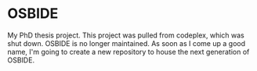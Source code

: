 # OSBIDE
My PhD thesis project.  This project was pulled from codeplex, which was shut down.  OSBIDE is no longer maintained.  As soon as I come up 
a good name, I'm going to create a new repository to house the next generation of OSBIDE.
